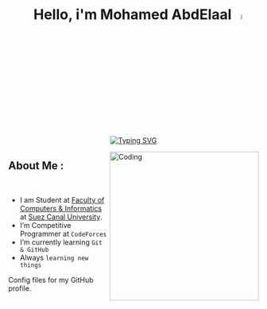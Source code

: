 <h1 align="center">&emsp;Hello, i'm Mohamed AbdElaal <img src="https://media.giphy.com/media/hvRJCLFzcasrR4ia7z/giphy.gif" width="5%"></h1>

<br>

<p align="center">
<a href="https://git.io/typing-svg"><img src="https://readme-typing-svg.demolab.com?font=Fira+Code&size=25&pause=1000&color=000000DA&center=true&width=435&lines=Computer+Science+Student;Competitive+Programmer" alt="Typing SVG" /></a>
</p>


<img align="right" alt="Coding" width="300" src="https://media1.giphy.com/media/qgQUggAC3Pfv687qPC/giphy.gif?cid=ecf05e477aim1ub62eskdvb61fixupn4hw1otnkyg517d2wp&rid=giphy.gif&ct=g">

## About Me :
<br>

- I am Student at [Faculty of Computers & Informatics](http://suez.edu.eg/ar/%d9%83%d9%84%d9%8a%d8%a9-%d8%a7%d9%84%d8%ad%d8%a7%d8%b3%d8%a8%d8%a7%d8%aa-%d9%88%d8%a7%d9%84%d9%85%d8%b9%d9%84%d9%88%d9%85%d8%a7%d8%aa/) at [Suez Canal University](http://suez.edu.eg/ar/).
- I’m Competitive Programmer at `CodeForces` 
- I’m currently learning `Git & GitHub` 
- Always `learning new things`


Config files for my GitHub profile.

